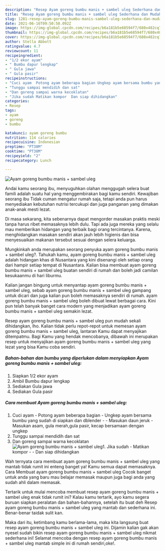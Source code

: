 ```yaml
---
description: "Resep Ayam goreng bumbu manis + sambel uleg Sederhana dan Mudah Dibuat"
title: "Resep Ayam goreng bumbu manis + sambel uleg Sederhana dan Mudah Dibuat"
slug: 1281-resep-ayam-goreng-bumbu-manis-sambel-uleg-sederhana-dan-mudah-dibuat
date: 2021-06-16T09:50:50.092Z
image: https://img-global.cpcdn.com/recipes/b6a181b5e68594f7/680x482cq70/ayam-goreng-bumbu-manis-sambel-uleg-foto-resep-utama.jpg
thumbnail: https://img-global.cpcdn.com/recipes/b6a181b5e68594f7/680x482cq70/ayam-goreng-bumbu-manis-sambel-uleg-foto-resep-utama.jpg
cover: https://img-global.cpcdn.com/recipes/b6a181b5e68594f7/680x482cq70/ayam-goreng-bumbu-manis-sambel-uleg-foto-resep-utama.jpg
author: Stella Abbott
ratingvalue: 4.7
reviewcount: 11
recipeingredient:
- "1/2 ekor ayam"
- " Bumbu dapur lengkap"
- " Gula jawa"
- " Gula pasir"
recipeinstructions:
- "Cuci ayam  Potong ayam beberapa bagian Ungkep ayam bersama bumbu yang sudah di siapkan dan dblender  Masukan daun jeruk  Masukan asam, gula merah,gula pasir, kecap bersamaan dengan ungkep"
- "Tunggu sampai mendidih dan sat"
- "Dan goreng sampai warna kecoklatan"
- "Jika sudah Matikan kompor  Dan siap dihidangkan"
categories:
- Resep
tags:
- ayam
- goreng
- bumbu

katakunci: ayam goreng bumbu 
nutrition: 114 calories
recipecuisine: Indonesian
preptime: "PT38M"
cooktime: "PT38M"
recipeyield: "2"
recipecategory: Lunch

---
```



![Ayam goreng bumbu manis + sambel uleg](https://img-global.cpcdn.com/recipes/b6a181b5e68594f7/680x482cq70/ayam-goreng-bumbu-manis-sambel-uleg-foto-resep-utama.jpg)

Andai kamu seorang ibu, menyuguhkan olahan menggugah selera buat famili adalah suatu hal yang menggembirakan bagi kamu sendiri. Kewajiban seorang ibu Tidak cuman mengatur rumah saja, tetapi anda pun harus menyediakan kebutuhan nutrisi tercukupi dan juga panganan yang dimakan anak-anak mesti lezat.

Di masa  sekarang, kita sebenarnya dapat mengorder masakan praktis meski tanpa harus ribet memasaknya lebih dulu. Tapi ada juga mereka yang selalu mau memberikan hidangan yang terbaik bagi orang tercintanya. Karena, menghidangkan masakan sendiri akan jauh lebih higienis dan bisa menyesuaikan makanan tersebut sesuai dengan selera keluarga. 



Mungkinkah anda merupakan seorang penyuka ayam goreng bumbu manis + sambel uleg?. Tahukah kamu, ayam goreng bumbu manis + sambel uleg adalah hidangan khas di Nusantara yang kini disenangi oleh setiap orang dari hampir setiap tempat di Nusantara. Kalian bisa membuat ayam goreng bumbu manis + sambel uleg buatan sendiri di rumah dan boleh jadi camilan kesukaanmu di hari liburmu.

Kalian jangan bingung untuk menyantap ayam goreng bumbu manis + sambel uleg, sebab ayam goreng bumbu manis + sambel uleg gampang untuk dicari dan juga kalian pun boleh memasaknya sendiri di rumah. ayam goreng bumbu manis + sambel uleg boleh dibuat lewat berbagai cara. Kini pun telah banyak banget cara modern yang menjadikan ayam goreng bumbu manis + sambel uleg semakin lezat.

Resep ayam goreng bumbu manis + sambel uleg pun mudah sekali dihidangkan, lho. Kalian tidak perlu repot-repot untuk memesan ayam goreng bumbu manis + sambel uleg, lantaran Kamu dapat menyajikan ditempatmu. Bagi Kamu yang hendak mencobanya, dibawah ini merupakan resep untuk menyajikan ayam goreng bumbu manis + sambel uleg yang lezat yang bisa Kamu coba sendiri.

<!--inarticleads1-->

##### Bahan-bahan dan bumbu yang diperlukan dalam menyiapkan Ayam goreng bumbu manis + sambel uleg:

1. Siapkan 1/2 ekor ayam
1. Ambil  Bumbu dapur lengkap
1. Sediakan  Gula jawa
1. Sediakan  Gula pasir




<!--inarticleads2-->

##### Cara membuat Ayam goreng bumbu manis + sambel uleg:

1. Cuci ayam  - Potong ayam beberapa bagian - Ungkep ayam bersama bumbu yang sudah di siapkan dan dblender -  - Masukan daun jeruk  - Masukan asam, gula merah,gula pasir, kecap bersamaan dengan ungkep
1. Tunggu sampai mendidih dan sat
1. Dan goreng sampai warna kecoklatan
<img src="https://img-global.cpcdn.com/steps/6cfca54b909cfe35/160x128cq70/ayam-goreng-bumbu-manis-sambel-uleg-langkah-memasak-3-foto.jpg" alt="Ayam goreng bumbu manis + sambel uleg">1. Jika sudah - Matikan kompor -  - Dan siap dihidangkan




Wah ternyata cara membuat ayam goreng bumbu manis + sambel uleg yang mantab tidak rumit ini enteng banget ya! Kamu semua dapat memasaknya. Cara Membuat ayam goreng bumbu manis + sambel uleg Cocok banget untuk anda yang baru mau belajar memasak maupun juga bagi anda yang sudah ahli dalam memasak.

Tertarik untuk mulai mencoba membuat resep ayam goreng bumbu manis + sambel uleg enak tidak rumit ini? Kalau kamu tertarik, ayo kamu segera buruan siapkan peralatan dan bahan-bahannya, setelah itu buat deh Resep ayam goreng bumbu manis + sambel uleg yang mantab dan sederhana ini. Benar-benar taidak sulit kan. 

Maka dari itu, ketimbang kamu berlama-lama, maka kita langsung buat resep ayam goreng bumbu manis + sambel uleg ini. Dijamin kalian gak akan nyesel sudah bikin resep ayam goreng bumbu manis + sambel uleg nikmat sederhana ini! Selamat mencoba dengan resep ayam goreng bumbu manis + sambel uleg mantab simple ini di rumah sendiri,oke!.

